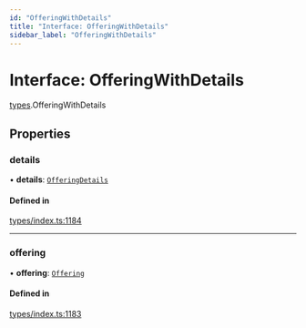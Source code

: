 ```yaml
---
id: "OfferingWithDetails"
title: "Interface: OfferingWithDetails"
sidebar_label: "OfferingWithDetails"
---
```


# Interface: OfferingWithDetails

[types](../../../modules/Types/Types.md).OfferingWithDetails

## Properties

### details

• **details**: [`OfferingDetails`](../../API/Entities/Offering/Types/OfferingDetails/OfferingDetails.md)

#### Defined in

[types/index.ts:1184](https://github.com/PolymeshAssociation/polymesh-sdk/blob/15be87e8/src/types/index.ts#L1184)

___

### offering

• **offering**: [`Offering`](../../../classes/API/Entities/Offering/Offering.md)

#### Defined in

[types/index.ts:1183](https://github.com/PolymeshAssociation/polymesh-sdk/blob/15be87e8/src/types/index.ts#L1183)

